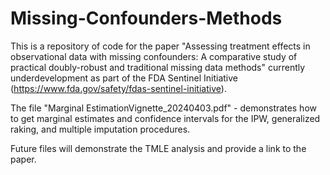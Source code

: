 # Missing-Confounders-Methods
This is a repository of code for the paper "Assessing treatment effects in observational data with missing confounders: A comparative study of practical doubly-robust and traditional missing data methods" currently underdevelopment as part of the FDA Sentinel Initiative (https://www.fda.gov/safety/fdas-sentinel-initiative).

The file "Marginal EstimationVignette_20240403.pdf" - demonstrates how to get marginal estimates and confidence intervals for the IPW, generalized raking, and multiple imputation procedures.

Future files will demonstrate the TMLE analysis and provide a link to the paper.

